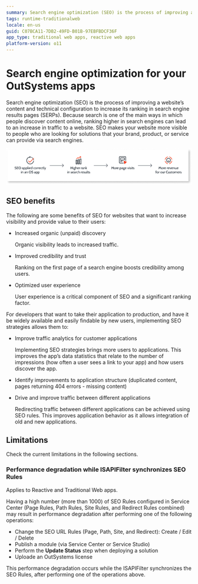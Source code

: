 ```yaml
---
summary: Search engine optimization (SEO) is the process of improving a website’s content and technical configuration to increase its ranking in search engine results pages (SERPs).
tags: runtime-traditionalweb
locale: en-us
guid: C07BCA11-7DB2-49FD-B01B-97EBFBDCF36F
app_type: traditional web apps, reactive web apps
platform-version: o11
---
```


# Search engine optimization for your OutSystems apps 

Search engine optimization (SEO) is the process of improving a website’s content and technical configuration to increase its ranking in search engine results pages (SERPs). Because search is one of the main ways in which people discover content online, ranking higher in search engines can lead to an increase in traffic to a website. SEO makes your website more visible to people who are looking for solutions that your brand, product, or service can provide via search engines. 

![SEO process and benefits](images/seo-process-diag.png)  

## SEO benefits

The following are some benefits of SEO for websites that want to increase visibility and provide value to their users:
* Increased organic (unpaid) discovery 

    Organic visibility leads to increased traffic.

* Improved credibility and trust 

    Ranking on the first page of a search engine boosts credibility among users.

* Optimized user experience

    User experience is a critical component of SEO and a significant ranking factor. 

For developers that want to take their application to production, and have it be widely available and easily findable by new users, implementing SEO strategies allows them to:

* Improve traffic analytics for customer applications

    Implementing SEO strategies brings more users to applications. This improves the app’s data statistics that relate to the number of impressions (how often a user sees a link to your app) and how users discover the app.

* Identify improvements to application structure (duplicated content, pages returning 404 errors - missing content)

* Drive and improve traffic between different applications

    Redirecting traffic between different applications can be achieved using SEO rules. This improves application behavior as it allows integration of old and new applications.

## Limitations

Check the current limitations in the following sections.

### Performance degradation while ISAPIFilter synchronizes SEO Rules

<div class="info" markdown="1">

Applies to Reactive and Traditional Web apps.

</div>

Having a high number (more than 1000) of SEO Rules configured in Service Center (Page Rules, Path Rules, Site Rules, and Redirect Rules combined) may result in performance degradation after performing one of the following operations:

* Change the SEO URL Rules (Page, Path, Site, and Redirect): Create / Edit / Delete
* Publish a module (via Service Center or Service Studio)
* Perform the **Update Status** step when deploying a solution
* Uploade an OutSystems license  

This performance degradation occurs while the ISAPIFilter synchronizes the SEO Rules, after performing one of the operations above.
